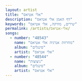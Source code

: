 ```yaml
---
layout: artist
title: "אלי אטיאס"
description: "דף האמן אלי אטיאס"
keywords: "שירים, מוזיקה, אלי אטיאס"
permalink: /artists/אלי-אטיאס/
songs:
  - number: "48543"
    name: "מחרוזת אנרגיה אלי אטיאס"
    album: "סינגלים"
    artist: "אלי אטיאס"
  - number: "48544"
    name: "ניצוצות"
    album: "סינגלים"
    artist: "אלי אטיאס"
---
```

